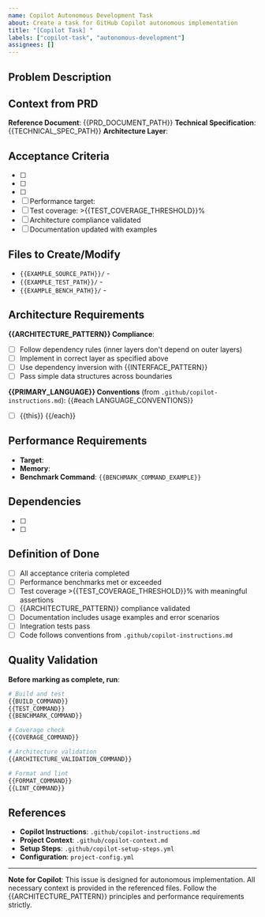 ```yaml
---
name: Copilot Autonomous Development Task
about: Create a task for GitHub Copilot autonomous implementation
title: "[Copilot Task] "
labels: ["copilot-task", "autonomous-development"]
assignees: []
---
```


## Problem Description
<!-- Clear, specific description of what needs to be implemented and why -->


## Context from PRD
**Reference Document**: {{PRD_DOCUMENT_PATH}}
**Technical Specification**: {{TECHNICAL_SPEC_PATH}}
**Architecture Layer**: <!-- {{ARCHITECTURE_LAYERS_OPTIONS}} -->

## Acceptance Criteria
<!-- Specific, testable requirements with checkboxes -->
- [ ] 
- [ ] 
- [ ] 
- [ ] Performance target: <!-- {{PERFORMANCE_TARGET_EXAMPLE}} -->
- [ ] Test coverage: >{{TEST_COVERAGE_THRESHOLD}}%
- [ ] Architecture compliance validated
- [ ] Documentation updated with examples

## Files to Create/Modify
<!-- Explicit list of files that need to be created or modified -->
- `{{EXAMPLE_SOURCE_PATH}}/` - 
- `{{EXAMPLE_TEST_PATH}}/` - 
- `{{EXAMPLE_BENCH_PATH}}/` - 

## Architecture Requirements
**{{ARCHITECTURE_PATTERN}} Compliance**:
- [ ] Follow dependency rules (inner layers don't depend on outer layers)
- [ ] Implement in correct layer as specified above
- [ ] Use dependency inversion with {{INTERFACE_PATTERN}}
- [ ] Pass simple data structures across boundaries

**{{PRIMARY_LANGUAGE}} Conventions** (from `.github/copilot-instructions.md`):
{{#each LANGUAGE_CONVENTIONS}}
- [ ] {{this}}
{{/each}}

## Performance Requirements
<!-- Specific benchmarks from copilot-context.md -->
- **Target**: <!-- {{PERFORMANCE_TARGET_EXAMPLE}} -->
- **Memory**: <!-- {{MEMORY_TARGET_EXAMPLE}} -->
- **Benchmark Command**: `{{BENCHMARK_COMMAND_EXAMPLE}}`

## Dependencies
<!-- List any modules or features this task depends on -->
- [ ] <!-- dependency 1 -->
- [ ] <!-- dependency 2 -->

## Definition of Done
- [ ] All acceptance criteria completed
- [ ] Performance benchmarks met or exceeded
- [ ] Test coverage >{{TEST_COVERAGE_THRESHOLD}}% with meaningful assertions
- [ ] {{ARCHITECTURE_PATTERN}} compliance validated
- [ ] Documentation includes usage examples and error scenarios
- [ ] Integration tests pass
- [ ] Code follows conventions from `.github/copilot-instructions.md`

## Quality Validation
**Before marking as complete, run**:
```bash
# Build and test
{{BUILD_COMMAND}}
{{TEST_COMMAND}}
{{BENCHMARK_COMMAND}}

# Coverage check
{{COVERAGE_COMMAND}}

# Architecture validation
{{ARCHITECTURE_VALIDATION_COMMAND}}

# Format and lint
{{FORMAT_COMMAND}}
{{LINT_COMMAND}}
```

## References
- **Copilot Instructions**: `.github/copilot-instructions.md`
- **Project Context**: `.github/copilot-context.md`
- **Setup Steps**: `.github/copilot-setup-steps.yml`
- **Configuration**: `project-config.yml`

---
**Note for Copilot**: This issue is designed for autonomous implementation. All necessary context is provided in the referenced files. Follow the {{ARCHITECTURE_PATTERN}} principles and performance requirements strictly.